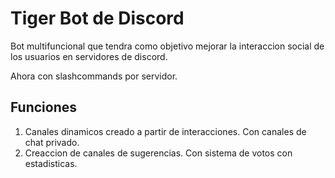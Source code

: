 # Tiger Bot de Discord

Bot multifuncional que tendra como objetivo mejorar la interaccion social de los usuarios en servidores de discord.

Ahora con slashcommands por servidor.

## Funciones

1. Canales dinamicos creado a partir de interacciones. Con canales de chat privado.
2. Creaccion de canales de sugerencias. Con sistema de votos con estadisticas.
